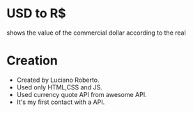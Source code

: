 # USD to R$

shows the value of the commercial dollar according to the real

# Creation

- Created by Luciano Roberto.
- Used only HTML,CSS and JS.
- Used currency quote API from awesome API.
- It's my first contact with a API.
